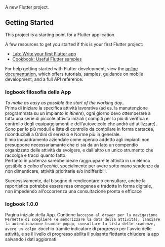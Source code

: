 A new Flutter project.

## Getting Started

This project is a starting point for a Flutter application.

A few resources to get you started if this is your first Flutter project:

- [Lab: Write your first Flutter app](https://docs.flutter.dev/get-started/codelab)
- [Cookbook: Useful Flutter samples](https://docs.flutter.dev/cookbook)

For help getting started with Flutter development, view the
[online documentation](https://docs.flutter.dev/), which offers tutorials,
samples, guidance on mobile development, and a full API reference.

### logbook filosofia della App
*To make as easy as possible the start of the working day..*<br>
Prima di iniziare la specifica attività lavorativa (ad es. la manutenzione programmata su un impianto *in itinere*), ogni giorno devo ottemperare a tutta una serie di piccole attività iniziali ( compiti per lo più di verifica e controllo degli equipaggiamenti e dell'autoveicolo che andrò ad utilizzare).<br> 
Sono per lo più moduli e liste di controllo da compilare in forma cartacea, riconducibili a Ordini di servizio e Norme più in generale.<br>
Il mio inquadramento aziendale come operaio addetto agli impianti non presuppone necessariamante che ci sia da un lato un compendio organizzato delle attività da svolgere, e dall'altro un unico strumento che raccolga e tracci quanto fatto.<br>
Pertanto in partenza sarebbe ideale raggruppare le attività in un elenco gestibile *a colpo d'occhio*, specialmente per avere sotto mano scadenze da non dimenticare, attività prioritarie e/o indifferibili.<br>

Successivamente, dal bisogno di rendicontare o consultare, anche la reportistica  potrebbe essere resa omogenea e tradotta in forma  digitale, non impedendo all'occorrenza una consultazione pronta e efficace<br>
### logbook 1.0.0
Pagina iniziale della App. Contiene l`accesso al drawer per la navigazione
Permette di scegliere (e memorizzare la data della attività), lanciare la autenticazione tramite popup, consultare la lista delle scadenze, avere un colpo d`occhio tramite indicatore di progresso per l`avvio delle attività, e se il livello di progresso abilita il pulsante flottante chiudere la app salvando i dati aggiornati 



